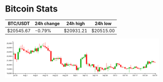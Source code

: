 # Bitcoin Stats

BTC/USDT|24h change|24h high|24h low|
|---|---|---|---|
|$20545.67|-0.79%|$20931.21|$20515.00|

<img src="./chart.svg">
